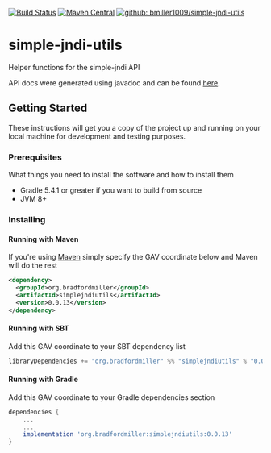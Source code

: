 [![Build Status](https://travis-ci.org/bmiller1009/simple-jndi-utils.svg?branch=master)](https://travis-ci.org/bmiller1009/simple-jndi-utils)
[![Maven Central](https://maven-badges.herokuapp.com/maven-central/org.bradfordmiller/simplejndiutils/badge.svg)](https://maven-badges.herokuapp.com/maven-central/org.bradfordmiller/simplejndiutils)
[![github: bmiller1009/simple-jndi-utils](https://img.shields.io/badge/github%3A-issues-blue.svg?style=flat-square)](https://github.com/bmiller1009/simple-jndi-utils/issues)

# simple-jndi-utils
Helper functions for the simple-jndi API

API docs were generated using javadoc and can be found [here](https://bmiller1009.github.io/simple-jndi-utils/).

## Getting Started

These instructions will get you a copy of the project up and running on your local machine for development and testing purposes.

### Prerequisites

What things you need to install the software and how to install them

* Gradle 5.4.1 or greater if you want to build from source
* JVM 8+

### Installing

#### Running with Maven

If you're using [Maven](maven.apache.org) simply specify the GAV coordinate below and Maven will do the rest

```xml
<dependency>
  <groupId>org.bradfordmiller</groupId>
  <artifactId>simplejndiutils</artifactId>
  <version>0.0.13</version>
</dependency>
```

#### Running with SBT

Add this GAV coordinate to your SBT dependency list

```sbt
libraryDependencies += "org.bradfordmiller" %% "simplejndiutils" % "0.0.13"
```

#### Running with Gradle

Add this GAV coordinate to your Gradle dependencies section

```gradle
dependencies {
    ...
    ...
    implementation 'org.bradfordmiller:simplejndiutils:0.0.13'
}
```

